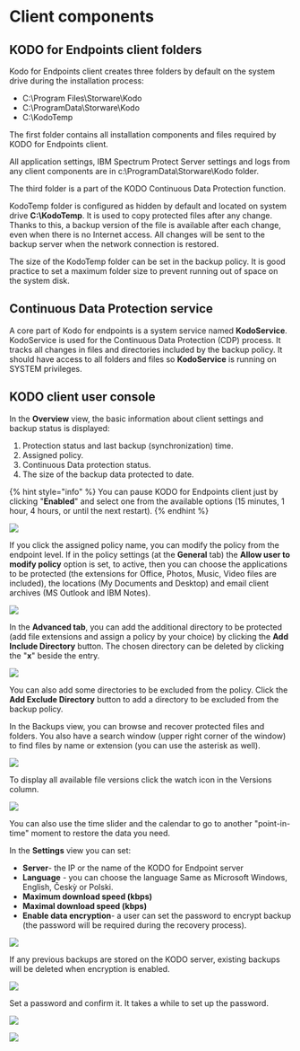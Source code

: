 # Client components

## KODO for Endpoints client folders

Kodo for Endpoints client creates three folders by default on the system drive during the installation process:

* C:\Program Files\Storware\Kodo
* C:\ProgramData\Storware\Kodo
* C:\KodoTemp

The first folder contains all installation components and files required by KODO for Endpoints client.

All application settings, IBM Spectrum Protect Server settings and logs from any client components are in c:\ProgramData\Storware\Kodo folder.

The third folder is a part of the KODO Continuous Data Protection function.

KodoTemp folder is configured as hidden by default and located on system drive **C:\KodoTemp**. It is used to copy protected files after any change. Thanks to this, a backup version of the file is available after each change, even when there is no Internet access. All changes will be sent to the backup server when the network connection is restored.

The size of the KodoTemp folder can be set in the backup policy. It is good practice to set a maximum folder size to prevent running out of space on the system disk.

## Continuous Data Protection service

A core part of Kodo for endpoints is a system service named **KodoService**. KodoService is used for the Continuous Data Protection \(CDP\) process. It tracks all changes in files and directories included by the backup policy. It should have access to all folders and files so **KodoService** is running on SYSTEM privileges.

## KODO client user console

In the **Overview** view, the basic information about client settings and backup status is displayed:

1. Protection status and last backup \(synchronization\) time.
2. Assigned policy.
3. Continuous Data protection status.
4. The size of the backup data protected to date.

{% hint style="info" %}
You can pause KODO for Endpoints client just by clicking "**Enabled**" and select one from the available options \(15 minutes, 1 hour, 4 hours, or until the next restart\).
{% endhint %}

![](../../.gitbook/assets/clientoverwiew.PNG)

If you click the assigned policy name, you can modify the policy from the endpoint level. If in the policy settings \(at the **General** tab\) the **Allow user to modify policy** option is set, to active, then you can choose the applications to be protected \(the extensions for Office, Photos, Music, Video files are included\), the locations \(My Documents and Desktop\) and email client archives \(MS Outlook and IBM Notes\).

![](../../.gitbook/assets/image%20%28117%29.png)

In the **Advanced tab**, you can add the additional directory to be protected \(add file extensions and assign a policy by your choice\) by clicking the **Add Include Directory** button. The chosen directory can be deleted by clicking the "**x**" beside the entry.

![](../../.gitbook/assets/image%20%2899%29.png)

You can also add some directories to be excluded from the policy. Click the **Add Exclude Directory** button to add a directory to be excluded from the backup policy.

In the Backups view, you can browse and recover protected files and folders. You also have a search window \(upper right corner of the window\) to find files by name or extension \(you can use the asterisk as well\).

![](../../.gitbook/assets/image%20%28102%29.png)

To display all available file versions click the watch icon in the Versions column.

![](../../.gitbook/assets/image%20%28100%29.png)

You can also use the time slider and the calendar to go to another "point-in-time" moment to restore the data you need.

In the **Settings** view you can set:

* **Server**- the IP or the name of the KODO for Endpoint server
* **Language** - you can choose the language Same as Microsoft Windows, English, Českỳ or Polski.
* **Maximum download speed \(kbps\)** 
* **Maximal download speed \(kbps\)**
* **Enable data encryption**- a user can set the password to encrypt backup \(the password will be required during the recovery process\).

![](../../.gitbook/assets/image%20%28112%29.png)

If any previous backups are stored on the KODO server, existing backups will be deleted when encryption is enabled.

![](../../.gitbook/assets/image%20%28116%29.png)

Set a password and confirm it. It takes a while to set up the password.

![](../../.gitbook/assets/image%20%28110%29.png)

![](../../.gitbook/assets/image%20%28108%29.png)



